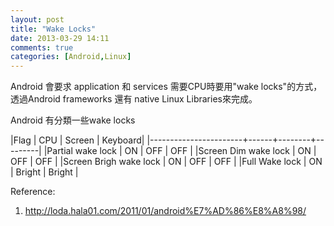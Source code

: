 ```yaml
---
layout: post
title: "Wake Locks"
date: 2013-03-29 14:11
comments: true
categories: [Android,Linux]
---
```


Android 會要求 application 和 services 需要CPU時要用"wake locks"的方式，透過Android frameworks 還有 native Linux Libraries來完成。

Android 有分類一些wake locks

|Flag                   |  CPU | Screen | Keyboard|
|-----------------------+------+--------+---------|
|Partial  wake lock     |  ON  | OFF    | OFF     |
|Screen Dim wake lock   |  ON  | OFF    | OFF     |
|Screen Brigh wake lock |  ON  | OFF    | OFF     | 
|Full Wake lock         |  ON  | Bright | Bright  | 



Reference:  
1. http://loda.hala01.com/2011/01/android%E7%AD%86%E8%A8%98/

